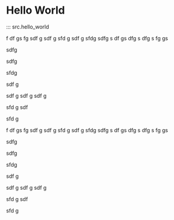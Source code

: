 # Hello World

::: src.hello_world

f
df
gs
fg
sdf
g
sdf
g
sfd
g
sdf
g
sfdg
sdfg
s
df
gs
dfg
s
dfg
s
fg
gs

sdfg

sdfg

sfdg

sdf
g

sdf
g
sdf
g
sdf
g

sfd
g
sdf

sfd
g

f
df
gs
fg
sdf
g
sdf
g
sfd
g
sdf
g
sfdg
sdfg
s
df
gs
dfg
s
dfg
s
fg
gs

sdfg

sdfg

sfdg

sdf
g

sdf
g
sdf
g
sdf
g

sfd
g
sdf

sfd
g
